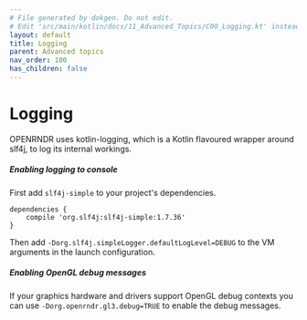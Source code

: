 ```yaml
---
# File generated by dokgen. Do not edit. 
# Edit 'src/main/kotlin/docs/11_Advanced_Topics/C00_Logging.kt' instead.
layout: default
title: Logging
parent: Advanced topics
nav_order: 100
has_children: false
---
```

 
# Logging

OPENRNDR uses kotlin-logging, which is a Kotlin flavoured wrapper 
around slf4j, to log its internal workings.

##### Enabling logging to console

First add `slf4j-simple` to your project's dependencies.

```
dependencies {
    compile 'org.slf4j:slf4j-simple:1.7.36'
}
```

Then add `-Dorg.slf4j.simpleLogger.defaultLogLevel=DEBUG` to the 
VM arguments in the launch configuration.

##### Enabling OpenGL debug messages

If your graphics hardware and drivers support OpenGL debug contexts 
you can use `-Dorg.openrndr.gl3.debug=TRUE` to enable the debug messages. 
